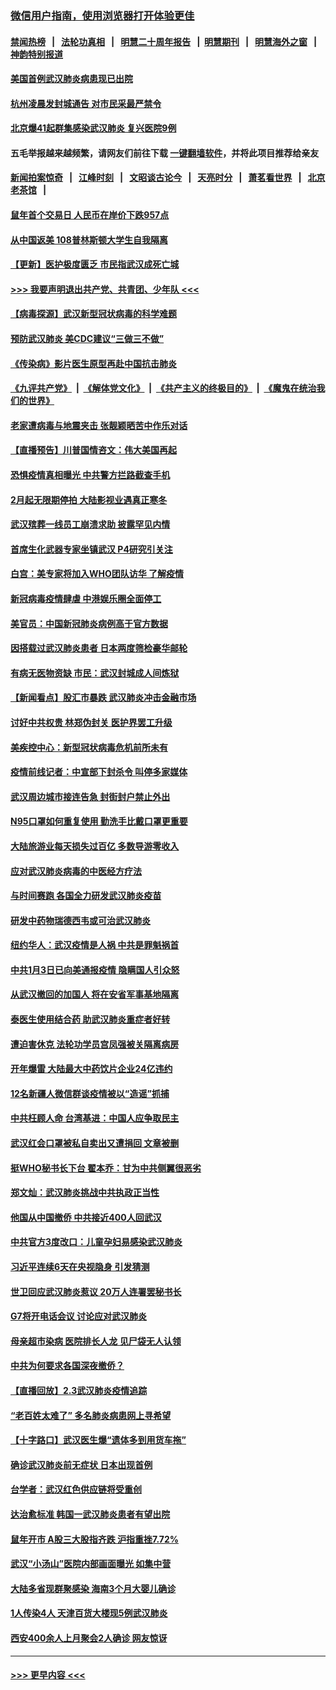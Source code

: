 ### [微信用户指南，使用浏览器打开体验更佳](https://github.com/gfw-breaker/banned-news1/blob/master/indexes/wechat-guide.md?t=0)
#### [禁闻热榜](热点新闻.md?t=0)  &nbsp;&nbsp;|&nbsp;&nbsp; [法轮功真相](https://github.com/gfw-breaker/truth/blob/master/README.md?t=0) &nbsp;&nbsp;|&nbsp;&nbsp; [明慧二十周年报告](https://github.com/gfw-breaker/mh-reports/blob/master/README.md?t=0) &nbsp;&nbsp;|&nbsp;&nbsp;[明慧期刊](https://github.com/gfw-breaker/mh-qikan) &nbsp;&nbsp;|&nbsp;&nbsp; [明慧海外之窗](https://github.com/gfw-breaker/mh-news/blob/master/README.md?t=0) &nbsp;&nbsp;|&nbsp;&nbsp; [神韵特别报道](https://github.com/gfw-breaker/mh-news/blob/master/shenyun.md?t=0)
#### [美国首例武汉肺炎病患现已出院](../pages/nsc413/n11842740.md?t=02041301) 
#### [杭州凌晨发封城通告 对市民采最严禁令](../pages/nsc413/n11842758.md?t=02041301) 
#### [北京爆41起群集感染武汉肺炎 复兴医院9例](../pages/nsc413/n11841955.md?t=02041301) 
#### 五毛举报越来越频繁，请网友们前往下载 [一键翻墙软件](https://github.com/gfw-breaker/ssr-accounts)，并将此项目推荐给亲友
#### [新闻拍案惊奇](https://github.com/gfw-breaker/banned-news1/blob/master/pages/link4.md) &nbsp;&nbsp;|&nbsp;&nbsp; [江峰时刻](https://github.com/gfw-breaker/banned-news1/blob/master/pages/link4.md) &nbsp;&nbsp;|&nbsp;&nbsp; [文昭谈古论今](https://github.com/gfw-breaker/banned-news1/blob/master/pages/link4.md) &nbsp;&nbsp;|&nbsp;&nbsp; [天亮时分](https://github.com/gfw-breaker/banned-news1/blob/master/pages/link4.md) &nbsp;&nbsp;|&nbsp;&nbsp; [萧茗看世界](https://github.com/gfw-breaker/banned-news1/blob/master/pages/link4.md) &nbsp;&nbsp;|&nbsp;&nbsp; [北京老茶馆](https://github.com/gfw-breaker/banned-news1/blob/master/pages/link4.md) &nbsp;&nbsp;|&nbsp;&nbsp; 
#### [鼠年首个交易日 人民币在岸价下跌957点](../pages/nsc413/n11842681.md?t=02041301) 
#### [从中国返美 108普林斯顿大学生自我隔离](../pages/nsc413/n11842714.md?t=02041301) 
#### [【更新】医护极度匮乏 市民指武汉成死亡城](../pages/nsc413/n11801312.md?t=02041301) 
#### [>>> 我要声明退出共产党、共青团、少年队 <<<](https://github.com/begood0513/goodnews/blob/master/quit/letter.md) 
#### [【病毒探源】武汉新型冠状病毒的科学难题](../pages/nsc413/n11842176.md?t=02041301) 
#### [预防武汉肺炎 美CDC建议“三做三不做”](../pages/nsc413/n11842700.md?t=02041301) 
#### [《传染病》影片医生原型再赴中国抗击肺炎](../pages/nsc413/n11842626.md?t=02041301) 
#### [《九评共产党》](https://github.com/begood0513/9ping.md/blob/master/README.md) &nbsp;|&nbsp; [《解体党文化》](../../../../jtdwh.md/blob/master/README.md)  &nbsp;|&nbsp; [《共产主义的终极目的》](../../../../gczydzjmd.md/blob/master/README.md) &nbsp;|&nbsp; [《魔鬼在统治我们的世界》](../../../../mgztzwmdsj.md/blob/master/README.md) 
#### [老家遭病毒与地震夹击 张靓颖晒苦中作乐对话](../pages/nsc413/n11842054.md?t=02041301) 
#### [【直播预告】川普国情咨文：伟大美国再起](../pages/nsc413/n11842079.md?t=02041301) 
#### [恐惧疫情真相曝光 中共警方拦路截查手机](../pages/nsc413/n11842396.md?t=02041301) 
#### [2月起无限期停拍 大陆影视业遇真正寒冬](../pages/nsc413/n11842344.md?t=02041301) 
#### [武汉殡葬一线员工崩溃求助 披露罕见内情](../pages/nsc413/n11842482.md?t=02041301) 
#### [首席生化武器专家坐镇武汉 P4研究引关注](../pages/nsc413/n11842412.md?t=02041301) 
#### [白宫：美专家将加入WHO团队访华 了解疫情](../pages/nsc413/n11842198.md?t=02041301) 
#### [新冠病毒疫情肆虐 中港娱乐圈全面停工](../pages/nsc413/n11842193.md?t=02041301) 
#### [美官员：中国新冠肺炎病例高于官方数据](../pages/nsc413/n11842452.md?t=02041301) 
#### [因搭载过武汉肺炎患者 日本两度筛检豪华邮轮](../pages/nsc413/n11842447.md?t=02041301) 
#### [有病无医物资缺 市民：武汉封城成人间炼狱](../pages/nsc413/n11839878.md?t=02041301) 
#### [【新闻看点】股汇市暴跌 武汉肺炎冲击金融市场](../pages/nsc413/n11842216.md?t=02041301) 
#### [讨好中共权贵 林郑伪封关 医护界罢工升级](../pages/nsc413/n11842359.md?t=02041301) 
#### [美疾控中心：新型冠状病毒危机前所未有](../pages/nsc413/n11842406.md?t=02041301) 
#### [疫情前线记者：中宣部下封杀令 叫停多家媒体](../pages/nsc413/n11842178.md?t=02041301) 
#### [武汉周边城市接连告急 封街封户禁止外出](../pages/nsc413/n11842277.md?t=02041301) 
#### [N95口罩如何重复使用 勤洗手比戴口罩更重要](../pages/nsc413/n11842236.md?t=02041301) 
#### [大陆旅游业每天损失过百亿 多数导游零收入](../pages/nsc413/n11842179.md?t=02041301) 
#### [应对武汉肺炎病毒的中医经方疗法](../pages/nsc413/n11842157.md?t=02041301) 
#### [与时间赛跑  各国全力研发武汉肺炎疫苗](../pages/nsc413/n11842149.md?t=02041301) 
#### [研发中药物瑞德西韦或可治武汉肺炎](../pages/nsc413/n11842100.md?t=02041301) 
#### [纽约华人：武汉疫情是人祸 中共是罪魁祸首](../pages/nsc413/n11840631.md?t=02041301) 
#### [中共1月3日已向美通报疫情 隐瞒国人引众怒](../pages/nsc413/n11841978.md?t=02041301) 
#### [从武汉撤回的加国人 将在安省军事基地隔离](../pages/nsc413/n11840777.md?t=02041301) 
#### [泰医生使用结合药 助武汉肺炎重症者好转](../pages/nsc413/n11842096.md?t=02041301) 
#### [遭迫害休克 法轮功学员宫凤强被关隔离病房](../pages/nsc413/n11841492.md?t=02041301) 
#### [开年爆雷  大陆最大中药饮片企业24亿违约](../pages/nsc413/n11841904.md?t=02041301) 
#### [12名新疆人微信群谈疫情被以“造谣”抓捕](../pages/nsc413/n11839897.md?t=02041301) 
#### [中共枉顾人命 台湾基进：中国人应争取民主](../pages/nsc413/n11841532.md?t=02041301) 
#### [武汉红会口罩被私自卖出又遭捐回 文章被删](../pages/nsc413/n11841871.md?t=02041301) 
#### [挺WHO秘书长下台 翟本乔：甘为中共侧翼很恶劣](../pages/nsc413/n11841484.md?t=02041301) 
#### [郑文灿：武汉肺炎挑战中共执政正当性](../pages/nsc413/n11841537.md?t=02041301) 
#### [他国从中国撤侨 中共接近400人回武汉](../pages/nsc413/n11841290.md?t=02041301) 
#### [中共官方3度改口：儿童孕妇易感染武汉肺炎](../pages/nsc413/n11841631.md?t=02041301) 
#### [习近平连续6天在央视隐身 引发猜测](../pages/nsc413/n11841881.md?t=02041301) 
#### [世卫回应武汉肺炎惹议 20万人连署罢秘书长](../pages/nsc413/n11841664.md?t=02041301) 
#### [G7将开电话会议 讨论应对武汉肺炎](../pages/nsc413/n11841658.md?t=02041301) 
#### [母亲超市染病 医院排长人龙 见尸袋无人认领](../pages/nsc413/n11841762.md?t=02041301) 
#### [中共为何要求各国深夜撤侨？](../pages/nsc413/n11841731.md?t=02041301) 
#### [【直播回放】2.3武汉肺炎疫情追踪](../pages/nsc413/n11841577.md?t=02041301) 
#### [“老百姓太难了” 多名肺炎病患网上寻希望](../pages/nsc413/n11841565.md?t=02041301) 
#### [【十字路口】武汉医生爆“遗体多到用货车拖”](../pages/nsc413/n11840013.md?t=02041301) 
#### [确诊武汉肺炎前无症状 日本出现首例](../pages/nsc413/n11841567.md?t=02041301) 
#### [台学者：武汉红色供应链将受重创](../pages/nsc413/n11841596.md?t=02041301) 
#### [达治愈标准 韩国一武汉肺炎患者有望出院](../pages/nsc413/n11841523.md?t=02041301) 
#### [鼠年开市 A股三大股指齐跌 沪指重挫7.72%](../pages/nsc413/n11840461.md?t=02041301) 
#### [武汉“小汤山”医院内部画面曝光 如集中营](../pages/nsc413/n11841060.md?t=02041301) 
#### [大陆多省现群聚感染 海南3个月大婴儿确诊](../pages/nsc413/n11841274.md?t=02041301) 
#### [1人传染4人 天津百货大楼现5例武汉肺炎](../pages/nsc413/n11840677.md?t=02041301) 
#### [西安400余人上月聚会2人确诊 网友惊讶](../pages/nsc413/n11841178.md?t=02041301) 

----
#### [ >>> 更早内容 <<< ](../indexes/nsc413-earlier.md)
